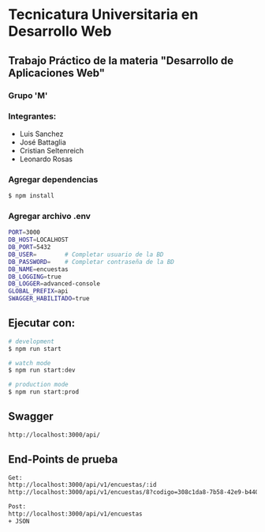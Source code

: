 <img src="https://secretariaextension.uner.edu.ar/wp-content/uploads/2021/04/logo-original-maschico.png" alt="">

# Tecnicatura Universitaria en Desarrollo Web

## Trabajo Práctico de la materia "Desarrollo de Aplicaciones Web"

### Grupo 'M'

### Integrantes:

- Luis Sanchez
- José Battaglia
- Cristian Seltenreich
- Leonardo Rosas

### Agregar dependencias

```bash
$ npm install
```

### Agregar archivo .env

```bash
PORT=3000
DB_HOST=LOCALHOST
DB_PORT=5432
DB_USER=        # Completar usuario de la BD
DB_PASSWORD=    # Completar contraseña de la BD
DB_NAME=encuestas
DB_LOGGING=true
DB_LOGGER=advanced-console
GLOBAL_PREFIX=api
SWAGGER_HABILITADO=true
```

## Ejecutar con:

```bash
# development
$ npm run start

# watch mode
$ npm run start:dev

# production mode
$ npm run start:prod
```

## Swagger

```bash
http://localhost:3000/api/
```

## End-Points de prueba

```bash
Get:
http://localhost:3000/api/v1/encuestas/:id
http://localhost:3000/api/v1/encuestas/8?codigo=308c1da8-7b58-42e9-b440-97626c7c4242&tipo=RESPUESTA

Post:
http://localhost:3000/api/v1/encuestas
+ JSON
```
